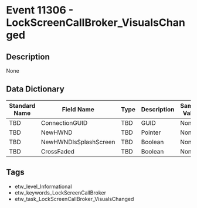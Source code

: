 # Event 11306 - LockScreenCallBroker_VisualsChanged

## Description
None

## Data Dictionary
|Standard Name|Field Name|Type|Description|Sample Value|
|---|---|---|---|---|
|TBD|ConnectionGUID|TBD|GUID|None|None|
|TBD|NewHWND|TBD|Pointer|None|None|
|TBD|NewHWNDIsSplashScreen|TBD|Boolean|None|None|
|TBD|CrossFaded|TBD|Boolean|None|None|

## Tags
* etw_level_Informational
* etw_keywords_LockScreenCallBroker
* etw_task_LockScreenCallBroker_VisualsChanged